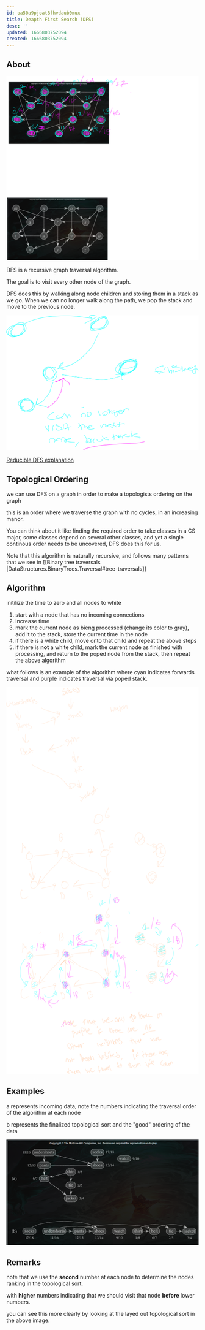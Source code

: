 ```yaml
---
id: oa50a9pjoat8fhvdaub0mux
title: Deapth First Search (DFS)
desc: ''
updated: 1666803752094
created: 1666803752094
---
```


## About
![alt](./assets/images/dfs_hw.svg)

DFS is a recursive graph traversal algorithm.

The goal is to visit every other node of the graph.

DFS does this by walking along node children and storing them in a stack as we go. When we can no longer walk along the path, we pop the stack and move to the previous node.


![alt](./assets/images/dfs.svg)

[Reducible DFS explanation](https://www.youtube.com/watch?v=PMMc4VsIacU)

## Topological Ordering

we can use DFS on a graph in order to make a topologists ordering on the graph

this is an order where we traverse the graph with no cycles, in an increasing manor.

You can think about it like finding the required order to take classes in a CS major, some classes depend on several other classes, and yet a single continous order needs to be uncovered, DFS does this for us.

Note that this algorithm is naturally recursive, and follows many patterns that we see in [[Binary tree traversals |DataStructures.BinaryTrees.Traversal#tree-traversals]]

## Algorithm

initilize the time to zero and all nodes to white

1. start with a node that has no incoming connections
2. increase time
3. mark the current node as bieng processed (change its color to gray), add it to the stack, store the current time in the node
4. if there is a white child, move onto that child and repeat the above steps
5. if there is **not** a white child, mark the current node as finished with processing, and return to the poped node from the stack, then repeat the above algorithm


what follows is an example of the algorithm where cyan indicates forwards traversal and purple indicates traversal via poped stack.

![alt](./assets/images/topologists_search.svg)

## Examples

a represents incoming data, note the numbers indicating the 
traversal order of the algorithm at each node

b represents the finalized topological sort and the "good" ordering of the data

![alt](./assets/images/topolohical_sort_example.png)

## Remarks

note that we use the **second** number at each node to determine the nodes ranking in the topological sort.

with **higher** numbers indicating that we should visit that node **before** lower numbers.

you can see this more clearly by looking at the layed out topological sort in the above image.
